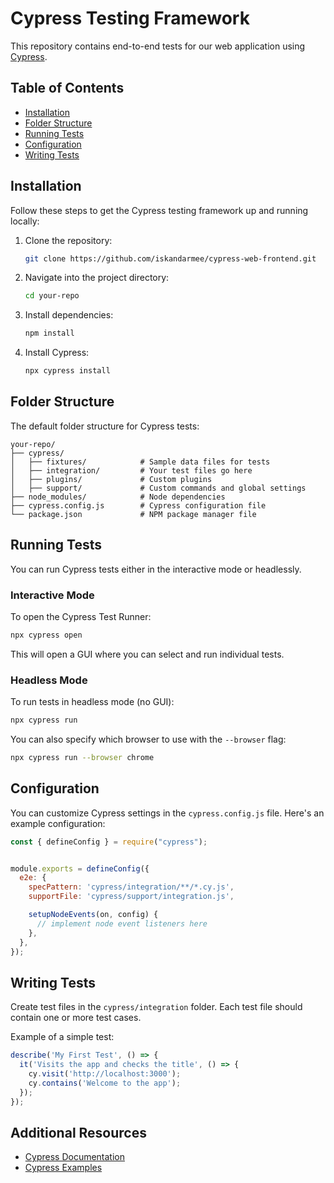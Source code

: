 
# Cypress Testing Framework

This repository contains end-to-end tests for our web application using [Cypress](https://www.cypress.io/).

## Table of Contents

- [Installation](#installation)
- [Folder Structure](#folder-structure)
- [Running Tests](#running-tests)
- [Configuration](#configuration)
- [Writing Tests](#writing-tests)

## Installation

Follow these steps to get the Cypress testing framework up and running locally:

1. Clone the repository:
   ```bash
   git clone https://github.com/iskandarmee/cypress-web-frontend.git
   ```

2. Navigate into the project directory:
   ```bash
   cd your-repo
   ```

3. Install dependencies:
   ```bash
   npm install
   ```

4. Install Cypress:
   ```bash
   npx cypress install
   ```

## Folder Structure

The default folder structure for Cypress tests:

```
your-repo/
├── cypress/
│   ├── fixtures/            # Sample data files for tests
│   ├── integration/         # Your test files go here
│   ├── plugins/             # Custom plugins
│   ├── support/             # Custom commands and global settings
├── node_modules/            # Node dependencies
├── cypress.config.js        # Cypress configuration file
└── package.json             # NPM package manager file
```

## Running Tests

You can run Cypress tests either in the interactive mode or headlessly.

### Interactive Mode

To open the Cypress Test Runner:

```bash
npx cypress open
```

This will open a GUI where you can select and run individual tests.

### Headless Mode

To run tests in headless mode (no GUI):

```bash
npx cypress run
```

You can also specify which browser to use with the `--browser` flag:

```bash
npx cypress run --browser chrome
```

## Configuration

You can customize Cypress settings in the `cypress.config.js` file. Here's an example configuration:

```js
const { defineConfig } = require("cypress");


module.exports = defineConfig({
  e2e: {
    specPattern: 'cypress/integration/**/*.cy.js',
    supportFile: 'cypress/support/integration.js',

    setupNodeEvents(on, config) {
      // implement node event listeners here
    },
  },
});
```

## Writing Tests

Create test files in the `cypress/integration` folder. Each test file should contain one or more test cases.

Example of a simple test:

```javascript
describe('My First Test', () => {
  it('Visits the app and checks the title', () => {
    cy.visit('http://localhost:3000');
    cy.contains('Welcome to the app');
  });
});
```

## Additional Resources

- [Cypress Documentation](https://docs.cypress.io/)
- [Cypress Examples](https://github.com/cypress-io/cypress-example-kitchensink)
